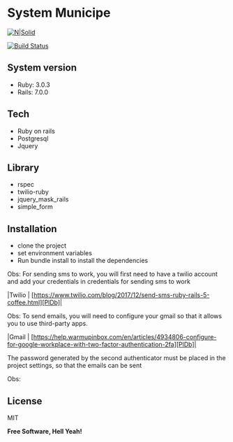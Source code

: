 # System Municipe

[![N|Solid](https://cldup.com/dTxpPi9lDf.thumb.png)](https://nodesource.com/products/nsolid)

[![Build Status](https://travis-ci.org/joemccann/dillinger.svg?branch=master)](https://travis-ci.org/joemccann/dillinger)

## System version

 - Ruby: 3.0.3
 - Rails: 7.0.0

## Tech

  - Ruby on rails
  - Postgresql
  - Jquery
## Library

 - rspec
 - twilio-ruby
 - jquery_mask_rails
 - simple_form

## Installation

- clone the project
- set environment variables
- Run bundle install to install the dependencies

Obs: For sending sms to work, you will first need to have a twilio account and add your credentials in credentials for sending sms to work

|Twilio | [https://www.twilio.com/blog/2017/12/send-sms-ruby-rails-5-coffee.html][PlDb]|

Obs: To send emails, you will need to configure your gmail so that it allows you to use third-party apps.

|Gmail | [https://help.warmupinbox.com/en/articles/4934806-configure-for-google-workplace-with-two-factor-authentication-2fa][PlDb]|

The password generated by the second authenticator must be placed in the project settings, so that the emails can be sent

Obs:

## License

MIT

**Free Software, Hell Yeah!**


